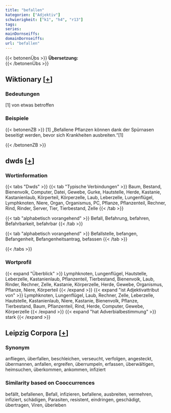 ```yaml
---
title: "befallen"
kategorien: ["Adjektiv"]
schwierigkeit: ["k1", "h4", "r13"]
tags:
series:
mainDornseiffs:
domainDornseiffs:
url: "befallen"
---
```


{{< betonenÜbs >}}
**Übersetzung:**  
{{< /betonenÜbs >}}

## Wiktionary [[+](https://de.wiktionary.org/wiki/befallen)]

### Bedeutungen
[1] von etwas betroffen  

### Beispiele
{{< betonenZB >}}
[1] „Befallene Pflanzen können dank der Spürnasen beseitigt werden, bevor sich Krankheiten ausbreiten.“[1]  

{{< /betonenZB >}}


## dwds [[+](https://www.dwds.de/wb/befallen)]

### Wortinformation
{{< tabs "Dwds" >}}
{{< tab "Typische Verbindungen" >}}
Baum, Bestand, Bienenvolk, Computer, Datei, Gewebe, Gurke, Hautstelle, Herde, Kastanie, Kastanienlaub, Körperteil, Körperzelle, Laub, Leberzelle, Lungenflügel, Lymphknoten, Niere, Organ, Organismus, PC, Pflanze, Pflanzenteil, Rechner, Rind, Rinder, Server, Tier, Tierbestand, Zelle
{{< /tab >}}

{{< tab "alphabetisch vorangehend" >}}
Befall, Befahrung, befahren, Befahrbarkeit, befahrbar
{{< /tab >}}

{{< tab "alphabetisch vorangehend" >}}
Befallstelle, befangen, Befangenheit, Befangenheitsantrag, befassen
{{< /tab >}}

{{< /tabs >}}

### Wortprofil
{{< expand "Überblick" >}} Lymphknoten, Lungenflügel, Hautstelle, Leberzelle, Kastanienlaub, Pflanzenteil, Tierbestand, Bienenvolk, Laub, Rinder, Rechner, Zelle, Kastanie, Körperzelle, Herde, Gewebe, Organismus, Pflanze, Niere, Körperteil {{< /expand >}}
{{< expand "ist Adjektivattribut von" >}} Lymphknoten, Lungenflügel, Laub, Rechner, Zelle, Leberzelle, Hautstelle, Kastanienlaub, Niere, Kastanie, Bienenvolk, Pflanze, Tierbestand, Baum, Pflanzenteil, Rind, Herde, Computer, Gewebe, Körperzelle {{< /expand >}}
{{< expand "hat Adverbialbestimmung" >}} stark {{< /expand >}}

## Leipzig Corpora [[+](https://corpora.uni-leipzig.de/en/res?word=befallen&corpusId=deu_newscrawl-public_2018)]


### Synonym
anfliegen, überfallen, beschleichen, verseucht, verfolgen, angesteckt, übermannen, anfallen, ergreifen, überrumpeln, erfassen, überwältigen, heimsuchen, überkommen, ankommen, infiziert


### Similarity based on Cooccurrences
befällt, befallenen, Befall, infizieren, befallene, ausbreiten, vermehren, infiziert, schädigen, Parasiten, resistent, eindringen, geschädigt, übertragen, Viren, überleben

